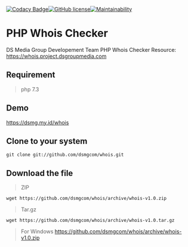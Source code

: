 [![Codacy Badge](https://api.codacy.com/project/badge/Grade/936a1221f4a042e7abfa2f5114fb0560)](https://www.codacy.com/manual/dsmgcom/whois?utm_source=github.com&amp;utm_medium=referral&amp;utm_content=dsmgcom/whois&amp;utm_campaign=Badge_Grade)[![GitHub license](https://img.shields.io/github/license/Naereen/StrapDown.js.svg)](https://github.com/Naereen/StrapDown.js/blob/master/LICENSE)[![Maintainability](https://api.codeclimate.com/v1/badges/6b295ebb55cb3aa930e3/maintainability)](https://codeclimate.com/github/dsmg-id/whois/maintainability)

# PHP Whois Checker

DS Media Group Developement Team PHP Whois Checker 
Resource: <https://whois.project.dsgroupmedia.com>

## Requirement

> php 7.3

## Demo

<https://dsmg.my.id/whois>

## Clone to your system

	git clone git://github.com/dsmgcom/whois.git

## Download the file

> ZIP

	wget https://github.com/dsmgcom/whois/archive/whois-v1.0.zip

> Tar.gz

    wget https://github.com/dsmgcom/whois/archive/whois-v1.0.tar.gz

> For Windows 
> <https://github.com/dsmgcom/whois/archive/whois-v1.0.zip>